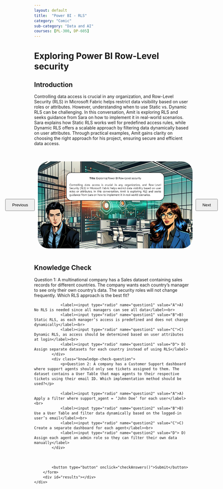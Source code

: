 ```yaml
---
layout: default
title:  "Power BI - RLS"
category: "Comic"
sub-category: "Data and AI"
courses: [PL-300, DP-605]
---
```



# Exploring Power BI Row-Level security


## Introduction
Controlling data access is crucial in any organization, and Row-Level Security (RLS) in Microsoft Fabric helps restrict data visibility based on user roles or attributes. However, understanding when to use Static vs. Dynamic RLS can be challenging. In this conversation, Amit is exploring RLS and seeks guidance from Sara on how to implement it in real-world scenarios. Sara explains how Static RLS works well for predefined access rules, while Dynamic RLS offers a scalable approach by filtering data dynamically based on user attributes. Through practical examples, Amit gains clarity on choosing the right approach for his project, ensuring secure and efficient data access.


<html lang="en">
<head>
    <meta charset="UTF-8">
    <meta name="viewport" content="width=device-width, initial-scale=1.0">
    <title>Image Carousel</title>
    <style>
        .carousel-container {
            display: flex;
            align-items: center;
            justify-content: center;
            margin-top: 50px;
        }
        .carousel-image {
            width: 800px;
            max-height: 700px;
            transition: transform 0.3s ease;
            cursor: pointer;
         border-radius: 35px;
        }
        .carousel-image.enlarged {
            transform: scale(1.5);
        }
        .carousel-button {
            padding: 10px 20px;
            margin: 0 10px;
            cursor: pointer;
        }
        .knowledge-check {
            margin-top: 50px;
        }
        .knowledge-check-question {
            margin-bottom: 20px;
        }
        .correct {
            color: green;
        }
        .incorrect {
            color: red;
        }
    </style>
</head>
<body>
    <div class="carousel-container">
        <button class="carousel-button" onclick="prevImage()">Previous</button>
        <img id="carousel" class="carousel-image" src="./images/pbrole1.png" alt="Image Carousel" onclick="toggleEnlarge()" class="img-fluid">
        <button class="carousel-button" onclick="nextImage()">Next</button>
    </div>

  <div class="knowledge-check">
        <h2>Knowledge Check</h2>
        <form id="knowledgeCheckForm">
            <div class="knowledge-check-question">
                <p>Question 1: A multinational company has a Sales dataset containing sales records for different countries. The company wants each country’s manager to see only their own country’s data. The security roles will not change frequently. Which RLS approach is the best fit?</p>
                
                <label><input type="radio" name="question1" value="A">A) No RLS is needed since all managers can see all data</label><br>
                <label><input type="radio" name="question1" value="B">B) Static RLS, as each manager’s access is predefined and does not change dynamically</label><br>
                <label><input type="radio" name="question1" value="C">C) Dynamic RLS, as access should be determined based on user attributes at login</label><br>
                <label><input type="radio" name="question1" value="D"> D) Assign separate datasets for each country instead of using RLS</label>
            </div>
            <div class="knowledge-check-question">
                <p>Question 2: A company has a Customer Support dashboard where support agents should only see tickets assigned to them. The dataset contains a User Table that maps agents to their respective tickets using their email ID. Which implementation method should be used?</p>
                
                <label><input type="radio" name="question2" value="A">A) Apply a filter where support_agent = ‘John Doe’ for each user</label><br>
                <label><input type="radio" name="question2" value="B">B) Use a User Table and filter data dynamically based on the logged-in user’s email</label><br>
                <label><input type="radio" name="question2" value="C">C) Create a separate dashboard for each agent</label><br>
                <label><input type="radio" name="question2" value="D"> D) Assign each agent an admin role so they can filter their own data manually</label>
            </div>

          
                           
            <button type="button" onclick="checkAnswers()">Submit</button>
        </form>
        <div id="results"></div>
    </div>

    
  <script>
        const images = ["./images/pbrole1.png","./images/pbrole2.PNG", "./images/pbrole3.PNG", "./images/pbrole4.PNG", "./images/pbrole4.PNG", "./images/pbrole6.PNG", "./images/pbrole7.PNG", "./images/pbrole8.PNG"];
        let currentIndex = 0;

        function showImage(index) {
            const carousel = document.getElementById('carousel');
            carousel.src = images[index];
        }

        function nextImage() {
            currentIndex = (currentIndex + 1) % images.length;
            showImage(currentIndex);
        }

        function prevImage() {
            currentIndex = (currentIndex - 1 + images.length) % images.length;
            showImage(currentIndex);
        }

        function toggleEnlarge() {
            const carousel = document.getElementById('carousel');
            carousel.classList.toggle('enlarged');
        }

            function checkAnswers() {
            const answers = {
                question1: 'B',
                question2: 'B'              
               
            };

            let score = 0;
            const form = document.getElementById('knowledgeCheckForm');
            const results = document.getElementById('results');
            results.innerHTML = '';

            for (const [question, correctAnswer] of Object.entries(answers)) {
                const selected = form.querySelector(`input[name="${question}"]:checked`);
                const questionElement = form.querySelector(`input[name="${question}"][value="${correctAnswer}"]`).parentElement;
                if (selected && selected.value === correctAnswer) {
                    score++;
                    questionElement.classList.add('correct');
                } else if (selected) {
                    selected.parentElement.classList.add('incorrect');
                    questionElement.classList.add('correct');
                } else {
                    questionElement.classList.add('correct');
                }
            }

  

            results.innerHTML = `You got ${score} out of ${Object.keys(answers).length} correct.`;
        }
    </script>
</body>
</html>

